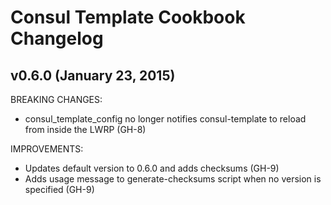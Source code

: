 Consul Template Cookbook Changelog
==================================

## v0.6.0 (January 23, 2015)

BREAKING CHANGES:

- consul_template_config no longer notifies consul-template to reload from inside the LWRP (GH-8)

IMPROVEMENTS:

- Updates default version to 0.6.0 and adds checksums (GH-9)
- Adds usage message to generate-checksums script when no version is specified (GH-9)
